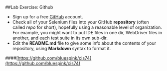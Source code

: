 ##Lab Exercise: Github

- Sign up for a free [GitHub](https://github.com/) account.
- Check all of your Selenium files into your GitHub **repository** (often called *repo* for short), hopefully using a reasonable level of organization. For example, you might want to put IDE files in one dir, WebDriver files in another, and each test suite in its own sub-dir.
- Edit the **README.md** file to give some info about the contents of your repository, using **Markdown** syntax to format it.


####[https://github.com/bluespink/cis74](https://github.com/bluespink/cis74) 

